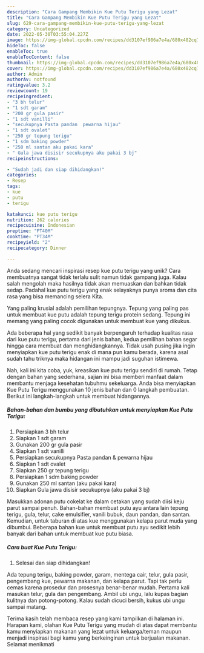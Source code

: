 ```yaml
---
description: "Cara Gampang Membikin Kue Putu Terigu yang Lezat"
title: "Cara Gampang Membikin Kue Putu Terigu yang Lezat"
slug: 629-cara-gampang-membikin-kue-putu-terigu-yang-lezat
category: Uncategorized
date: 2022-05-30T03:55:04.227Z
image: https://img-global.cpcdn.com/recipes/dd3107ef986a7e4a/680x482cq70/kue-putu-terigu-foto-resep-utama.jpg
hideToc: false
enableToc: true
enableTocContent: false
thumbnail: https://img-global.cpcdn.com/recipes/dd3107ef986a7e4a/680x482cq70/kue-putu-terigu-foto-resep-utama.jpg
cover: https://img-global.cpcdn.com/recipes/dd3107ef986a7e4a/680x482cq70/kue-putu-terigu-foto-resep-utama.jpg
author: Admin
authorAv: notfound
ratingvalue: 3.2
reviewcount: 19
recipeingredient:
- "3 bh telur"
- "1 sdt garam"
- "200 gr gula pasir"
- "1 sdt vanilli"
- "secukupnya Pasta pandan  pewarna hijau"
- "1 sdt ovalet"
- "250 gr tepung terigu"
- "1 sdm baking powder"
- "250 ml santan aku pakai kara"
- " Gula jawa disisir secukupnya aku pakai 3 bj"
recipeinstructions:

- "Sudah jadi dan siap dihidangkan!"
categories:
- Resep
tags:
- kue
- putu
- terigu

katakunci: kue putu terigu 
nutrition: 262 calories
recipecuisine: Indonesian
preptime: "PT40M"
cooktime: "PT34M"
recipeyield: "2"
recipecategory: Dinner

---
```





Anda sedang mencari inspirasi resep kue putu terigu yang unik? Cara membuatnya sangat tidak terlalu sulit namun tidak gampang juga. Kalau salah mengolah maka hasilnya tidak akan memuaskan dan bahkan tidak sedap. Padahal kue putu terigu yang enak selayaknya punya aroma dan cita rasa yang bisa memancing selera Kita.





Yang paling krusial adalah pemilihan tepungnya. Tepung yang paling pas untuk membuat kue putu adalah tepung terigu protein sedang. Tepung ini memang yang paling cocok digunakan untuk membuat kue yang dikukus.

Ada beberapa hal yang sedikit banyak berpengaruh terhadap kualitas rasa dari kue putu terigu, pertama dari jenis bahan, kedua pemilihan bahan segar hingga cara membuat dan menghidangkannya. Tidak usah pusing jika ingin menyiapkan kue putu terigu enak di mana pun kamu berada, karena asal sudah tahu triknya maka hidangan ini mampu jadi suguhan istimewa.






Nah, kali ini kita coba, yuk, kreasikan kue putu terigu sendiri di rumah. Tetap dengan bahan yang sederhana, sajian ini bisa memberi manfaat dalam membantu menjaga kesehatan tubuhmu sekeluarga. Anda bisa menyiapkan Kue Putu Terigu menggunakan 10 jenis bahan dan 0 langkah pembuatan. Berikut ini langkah-langkah untuk membuat hidangannya.

<!--inarticleads1-->

##### Bahan-bahan dan bumbu yang dibutuhkan untuk menyiapkan Kue Putu Terigu:

1. Persiapkan 3 bh telur
1. Siapkan 1 sdt garam
1. Gunakan 200 gr gula pasir
1. Siapkan 1 sdt vanilli
1. Persiapkan secukupnya Pasta pandan &amp; pewarna hijau
1. Siapkan 1 sdt ovalet
1. Siapkan 250 gr tepung terigu
1. Persiapkan 1 sdm baking powder
1. Gunakan 250 ml santan (aku pakai kara)
1. Siapkan  Gula jawa disisir secukupnya (aku pakai 3 bj)


Masukkan adonan putu cokelat ke dalam cetakan yang sudah diisi keju parut sampai penuh. Bahan-bahan membuat putu ayu antara lain tepung terigu, gula, telur, cake emulsifier, vanili bubuk, daun pandan, dan santan. Kemudian, untuk taburan di atas kue menggunakan kelapa parut muda yang dibumbui. Beberapa bahan kue untuk membuat putu ayu sedikit lebih banyak dari bahan untuk membuat kue putu biasa. 

<!--inarticleads2-->

##### Cara buat Kue Putu Terigu:


1. Selesai dan siap dihidangkan!

Ada tepung terigu, baking powder, garam, mentega cair, telur, gula pasir, pengembang kue, pewarna makanan, dan kelapa parut. Tapi tak perlu cemas karena prosedur dan prosesnya benar-benar mudah. Pertama kali masukan telur, gula dan pengembang. Ambil ubi ungu, lalu kupas bagian kulitnya dan potong-potong. Kalau sudah dicuci bersih, kukus ubi ungu sampai matang. 

Terima kasih telah membaca resep yang kami tampilkan di halaman ini. Harapan kami, olahan Kue Putu Terigu yang mudah di atas dapat membantu kamu menyiapkan makanan yang lezat untuk keluarga/teman maupun menjadi inspirasi bagi kamu yang berkeinginan untuk berjualan makanan. Selamat menikmati
